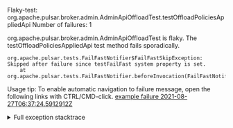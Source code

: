         
Flaky-test: org.apache.pulsar.broker.admin.AdminApiOffloadTest.testOffloadPoliciesAppliedApi
Number of failures: 1

org.apache.pulsar.broker.admin.AdminApiOffloadTest is flaky. The testOffloadPoliciesAppliedApi test method fails sporadically.

```
org.apache.pulsar.tests.FailFastNotifier$FailFastSkipException: Skipped after failure since testFailFast system property is set.
	at org.apache.pulsar.tests.FailFastNotifier.beforeInvocation(FailFastNotifier.java:88)

```

Usage tip: To enable automatic navigation to failure message, open the following links with CTRL/CMD-click.
[example failure 2021-08-27T06:37:24.5912912Z](https://github.com/apache/pulsar/runs/3440411059?check_suite_focus=true#step:9:563)


<details>
<summary>Full exception stacktrace</summary>
<code><pre>
org.apache.pulsar.tests.FailFastNotifier$FailFastSkipException: Skipped after failure since testFailFast system property is set.
	at org.apache.pulsar.tests.FailFastNotifier.beforeInvocation(FailFastNotifier.java:88)

</pre></code>
</details>

